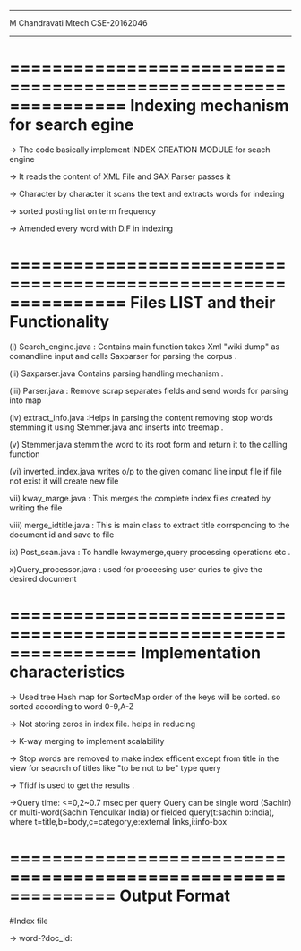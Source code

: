 ____________________________________________________________________________________________________________________________________________
M Chandravati
Mtech CSE-20162046
____________________________________________________________________________________________________________________________________________
===============================================================
	           Indexing mechanism for search egine 
===============================================================

-> The code basically implement INDEX CREATION MODULE for seach engine

-> It reads the content of XML File and SAX Parser passes it

-> Character by character it scans the text and extracts words for indexing

-> sorted posting list on term frequency

-> Amended every word with D.F in indexing 

===============================================================
	           Files LIST and their Functionality
===============================================================

(i)  Search_engine.java : Contains main function takes Xml "wiki dump" as comandline input and calls Saxparser for parsing the corpus . 

(ii) Saxparser.java Contains parsing handling mechanism .

(iii) Parser.java : Remove scrap separates fields and send words for parsing into map

(iv) extract_info.java :Helps in parsing the content removing stop words stemming it using Stemmer.java and inserts into treemap .

(v) Stemmer.java stemm the word to its root form and return it to the calling function 

(vi) inverted_index.java writes o/p to the given comand line input file if file not exist it will create new file 

vii) kway_marge.java : This merges the complete index files created by writing the file

viii) merge_idtitle.java : This is main class to extract title corrsponding to the document id and save to file

ix) Post_scan.java : To handle kwaymerge,query processing operations etc .

x)Query_processor.java : used for proceesing user quries to give the  desired document 


================================================================
	            Implementation characteristics
================================================================


-> Used tree Hash map for SortedMap order of the keys will be sorted. so sorted according to word 0-9,A-Z

-> Not storing zeros in index file. helps in reducing 

-> K-way merging to implement scalability 

-> Stop words are removed to make index efficent except from title in the view for seacrch of titles like "to be not to be" type query 

-> Tfidf is used to get the results .

->Query time: <=0,2~0.7 msec per query Query can be single word (Sachin) or multi-word(Sachin Tendulkar India) or fielded query(t:sachin b:india), 
where t=title,b=body,c=category,e:external links,i:info-box

==============================================================
	            Output Format
==============================================================



#Index file

-> word-<df>?doc_id:<title count>,<category count>,<infobox count>,<body count>,<external link count>;....;

eg:-Sachin-6256:b5,,,1,; it represnt Sachin is in document 6256 5times time in body .

#Query processor

a) enter your query:<enter user query>

b) Time taken in Result Generation: ...milisec

# Assumption

	i) xml-wiki dump #present in parent directory of code directory

	ii) output folders should be present in parent directory